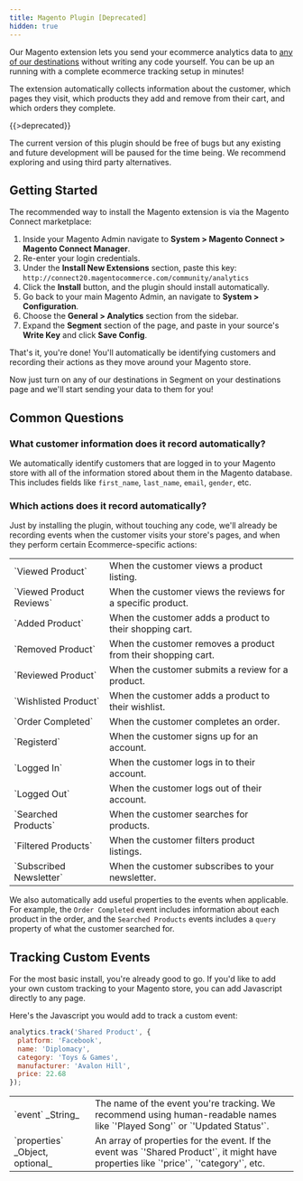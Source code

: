 ```yaml
---
title: Magento Plugin [Deprecated]
hidden: true
---
```


Our Magento extension lets you send your ecommerce analytics data to [any of our destinations](/docs/destinations) without writing any code yourself. You can be up an running with a complete ecommerce tracking setup in minutes!

The extension automatically collects information about the customer, which pages they visit, which products they add and remove from their cart, and which orders they complete.

{{>deprecated}}

The current version of this plugin should be free of bugs but any existing and future development will be paused for the time being. We recommend exploring and using third party alternatives.

## Getting Started

The recommended way to install the Magento extension is via the Magento Connect marketplace:

  1. Inside your Magento Admin navigate to **System > Magento Connect > Magento Connect Manager**.
  2. Re-enter your login credentials.
  3. Under the **Install New Extensions** section, paste this key: `http://connect20.magentocommerce.com/community/analytics`
  4. Click the **Install** button, and the plugin should install automatically.
  5. Go back to your main Magento Admin, an navigate to **System > Configuration**.
  6. Choose the **General > Analytics** section from the sidebar.
  7. Expand the **Segment** section of the page, and paste in your source's **Write Key** and click **Save Config**.

That's it, you're done! You'll automatically be identifying customers and recording their actions as they move around your Magento store.

Now just turn on any of our destinations in Segment on your destinations page and we'll start sending your data to them for you!


## Common Questions

### What customer information does it record automatically?
We automatically identify customers that are logged in to your Magento store with all of the information stored about them in the Magento database. This includes fields like `first_name`, `last_name`, `email`, `gender`, etc.

### Which actions does it record automatically?
Just by installing the plugin, without touching any code, we'll already be recording events when the customer visits your store's pages, and when they perform certain Ecommerce-specific actions:

<table>
  <tr>
    <td>`Viewed Product`</td>
    <td>When the customer views a product listing.</td>
  </tr>
  <tr>
    <td>`Viewed Product Reviews`</td>
    <td>When the customer views the reviews for a specific product.</td>
  </tr>
  <tr>
    <td>`Added Product`</td>
    <td>When the customer adds a product to their shopping cart.</td>
  </tr>
  <tr>
    <td>`Removed Product`</td>
    <td>When the customer removes a product from their shopping cart.</td>
  </tr>
  <tr>
    <td>`Reviewed Product`</td>
    <td>When the customer submits a review for a product.</td>
  </tr>
  <tr>
    <td>`Wishlisted Product`</td>
    <td>When the customer adds a product to their wishlist.</td>
  </tr>
  <tr>
    <td>`Order Completed`</td>
    <td>When the customer completes an order.</td>
  </tr>
  <tr>
    <td>`Registerd`</td>
    <td>When the customer signs up for an account.</td>
  </tr>
  <tr>
    <td>`Logged In`</td>
    <td>When the customer logs in to their account.</td>
  </tr>
  <tr>
    <td>`Logged Out`</td>
    <td>When the customer logs out of their account.</td>
  </tr>
  <tr>
    <td>`Searched Products`</td>
    <td>When the customer searches for products.</td>
  </tr>
  <tr>
    <td>`Filtered Products`</td>
    <td>When the customer filters product listings.</td>
  </tr>
  <tr>
    <td>`Subscribed Newsletter`</td>
    <td>When the customer subscribes to your newsletter.</td>
  </tr>
</table>

We also automatically add useful properties to the events when applicable. For example, the `Order Completed` event includes information about each product in the order, and the `Searched Products` events includes a `query` property of what the customer searched for.


## Tracking Custom Events

For the most basic install, you're already good to go. If you'd like to add your own custom tracking to your Magento store, you can add Javascript directly to any page.

Here's the Javascript you would add to track a custom event:

```javascript
analytics.track('Shared Product', {
  platform: 'Facebook',
  name: 'Diplomacy',
  category: 'Toys & Games',
  manufacturer: 'Avalon Hill',
  price: 22.68
});
```

<table>
  <tr>
    <td>`event` _String_</td>
    <td>The name of the event you're tracking. We recommend using human-readable names like `'Played Song'` or `'Updated Status'`.</td>
  </tr>
  <tr>
    <td>`properties` _Object, optional_</td>
    <td>An array of properties for the event. If the event was `'Shared Product'`, it might have properties like `'price'`, `'category'`, etc.</td>
  </tr>
</table>
